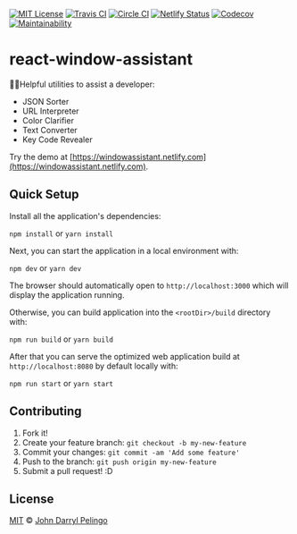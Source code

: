 [![MIT License][shield-mit]][license]
[![Travis CI][shield-travis-ci]][travis-ci]
[![Circle CI][shield-circle-ci]][circle-ci]
[![Netlify Status][shield-netlify]][netlify]
[![Codecov][shield-codecov]][codecov]
[![Maintainability][shield-maintainability]][maintainability]

# react-window-assistant

💁‍♂️Helpful utilities to assist a developer:

- JSON Sorter
- URL Interpreter
- Color Clarifier
- Text Converter
- Key Code Revealer

Try the demo at
[https://windowassistant.netlify.com](https://windowassistant.netlify.com).

## Quick Setup

Install all the application's dependencies:

`npm install` or `yarn install`

Next, you can start the application in a local environment with:

`npm dev` or `yarn dev`

The browser should automatically open to `http://localhost:3000` which will
display the application running.

Otherwise, you can build application into the `<rootDir>/build` directory with:

`npm run build` or `yarn build`

After that you can serve the optimized web application build at
`http://localhost:8080` by default locally with:

`npm run start` or `yarn start`

## Contributing

1. Fork it!
2. Create your feature branch: `git checkout -b my-new-feature`
3. Commit your changes: `git commit -am 'Add some feature'`
4. Push to the branch: `git push origin my-new-feature`
5. Submit a pull request! :D

## License

[MIT][license] &copy; [John Darryl Pelingo][me]

[circle-ci]: https://circleci.com/gh/john-d-pelingo/react-window-assistant
[codecov]: https://codecov.io/gh/john-d-pelingo/react-window-assistant
[license]: LICENSE
[maintainability]:
  https://codeclimate.com/github/john-d-pelingo/react-window-assistant/maintainability
[me]: https://johndpelingo.com/
[netlify]: https://app.netlify.com/sites/windowassistant/deploys
[shield-circle-ci]:
  https://circleci.com/gh/john-d-pelingo/react-window-assistant.svg?style=shield
[shield-codecov]:
  https://codecov.io/gh/john-d-pelingo/react-window-assistant/branch/master/graph/badge.svg
[shield-maintainability]:
  https://api.codeclimate.com/v1/badges/e3b1d490c9260709e878/maintainability
[shield-mit]: https://img.shields.io/badge/License-MIT-lavender.svg
[shield-netlify]:
  https://api.netlify.com/api/v1/badges/8cb6968b-52ae-49fe-8146-2e56328bb586/deploy-status
[shield-travis-ci]:
  https://travis-ci.org/john-d-pelingo/react-window-assistant.svg?branch=master
[travis-ci]: https://travis-ci.org/john-d-pelingo/react-window-assistant
